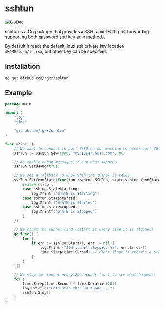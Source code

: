 # sshtun

[![GoDoc](https://godoc.org/github.com/golang/gddo?status.svg)](https://godoc.org/github.com/rgzr/sshtun)

sshtun is a Go package that provides a SSH tunnel with port forwarding supporting both password and key auth methods.

By default it reads the default linux ssh private key location `$HOME/.ssh/id_rsa`, but other key can be specified.

## Installation

`go get github.com/rgzr/sshtun`

## Example

```go
package main

import (
    "log"
    "time"

    "github.com/rgzr/sshtun"
)

func main() {
    // We want to connect to port 8080 on our machine to acces port 80 on my.super.host.com
    sshTun := sshtun.New(8080, "my.super.host.com", 80)

    // We enable debug messages to see what happens
    sshTun.SetDebug(true)

    // We set a callback to know when the tunnel is ready
    sshTun.SetConnState(func(tun *sshtun.SSHTun, state sshtun.ConnState) {
        switch state {
        case sshtun.StateStarting:
            log.Printf("STATE is Starting")
        case sshtun.StateStarted:
            log.Printf("STATE is Started")
        case sshtun.StateStopped:
            log.Printf("STATE is Stopped")
        }
    })

    // We start the tunnel (and restart it every time it is stopped)
    go func() {
        for {
            if err := sshTun.Start(); err != nil {
                log.Printf("SSH tunnel stopped: %s", err.Error())
                time.Sleep(time.Second) // don't flood if there's a start error :)
            }
        }
    }()

    // We stop the tunnel every 20 seconds (just to see what happens)
    for {
        time.Sleep(time.Second * time.Duration(20))
        log.Println("Lets stop the SSH tunnel...")
        sshTun.Stop()
    }
}
```
